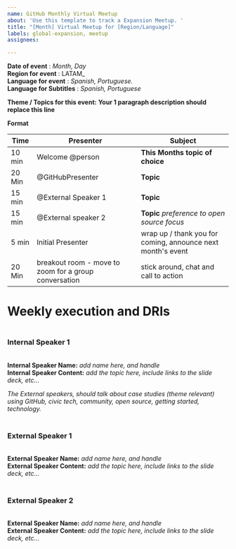 ```yaml
---
name: GitHub Monthly Virtual Meetup
about: 'Use this template to track a Expansion Meetup. '
title: "[Month] Virtual Meetup for [Region/Language]"
labels: global-expansion, meetup
assignees: 

---
```


<!-- Hello! Welcome to the virtual Meetup Template --> 
<!-- There are a few key things that you need to know before you get started --> 
**Date of event** : _Month, Day_  <!-- should be a tuesday, and match our Regional Schedule --> <br>
**Region for event** :  LATAM_ <br>
**Language for event** : _Spanish, Portuguese._ <!-- pick 1 --> <br>
**Language for Subtitles** : _Spanish, Portuguese_ <!-- pick 1 --> <br>

**Theme / Topics for this event:** <!-- to the best of your ability please follow the theme calendar. When your overall theme, narrative, thread for the event is decided, add it here. -->
**Your 1 paragraph description should replace this line**
 
<!-- We strive for the following format -->
**Format** 
<!-- Fill this in as you organize your event, but keep it at the top of the issue to make it easy for folks to follow along -->
| Time | Presenter | Subject |
| --- | --- | --- |
| 10 min | Welcome @person | **This Months topic of choice** |
| 20 Min | @GitHubPresenter | **Topic** |
| 15 min | @External Speaker 1| **Topic** |
| 15 min | @External speaker 2| **Topic** _preference to open source focus_ |
|  5 min | Initial Presenter | wrap up / thank you for coming, announce next month's event |
| 20 Min | breakout room - move to zoom for a group conversation |  stick around, chat and call to action |

# Weekly execution and DRIs


### <br> **Internal Speaker 1**
<br> **Internal Speaker Name:** _add name here, and handle_
<br> **Internal Speaker Content:** _add the topic here, include links to the slide deck, etc..._



_The External speakers, should talk about case studies  (theme relevant) using GitHub, civic tech, community, open source, getting started, technology._

### <br> **External Speaker 1**
<br> **External Speaker Name:** _add name here, and handle_
<br> **External Speaker Content:** _add the topic here, include links to the slide deck, etc..._


### <br> **External Speaker 2**
<br> **External Speaker Name:** _add name here, and handle_
<br> **External Speaker Content:** _add the topic here, include links to the slide deck, etc..._


